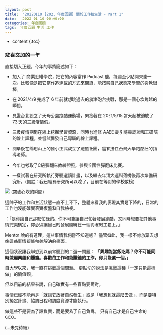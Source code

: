 ```yaml
---
layout: post
title:  "20220110 [2021 年度回顧] 關於工作和生活 - Part 1"
date:   2022-01-10 00:00:00
categories: 年度回顧
tags:  年度回顧 生活 工作
---
```



* content
{:toc}


### 悲喜交加的一年

直接切入正題，今年的事蹟簡述如下：

* 加入了 商業思維學院，把它的內容當作 Podcast 聽，每週至少點開來聽一次。比較像是把它當作追連載的方式來閱讀，能按照自己狀態來學習的感覺很棒。

* 在 2021/4/9 完成了 6 年前就想跳過去的旗津砲台挑戰，那是一個心坎跨越的瞬間。

* 見證台北設立了天母公園跑酷運動場，緊接著在 2021/5/15 當天起被迫放了 73 天的三級疫情假。

* 三級疫情期間在線上挖掘學習資源，同時也進修 AAEE 副引導員認證和工研院的線上課程，並嘗試開發自己專屬的線上課程。

* 開學後在陽明山上的國小正式成立了跑酷社團，還有接任台灣大學跑酷社的指導老師。

* 今年也考取了C級彈翻床教練證照，參與全國性彈翻床比賽。

* 一樣試著在研究所執行旁聽選讀計畫，以及繼去年清大運科落榜後再次準備研究所。(備註：我已經有研究所可以唸了，目前在等別的學校放榜)

![](https://i.imgur.com/ZzQiYQn.jpg)
(突破心坎的瞬間)


這陣子的工作和生活狀態一直不上不下，整體來看我的表現其實是下降的，日常的工作也沒能確實落實復盤和自我檢視。

：「是你讓自己那麼忙碌的。你不可能讓自己忙著發展跑酷，又同時想要把其他事情完美搞定，你必須讓自己的發展圍繞在一個明確的主軸上。」

Mentor 說的有道理，這些事情我何嘗不知道呢？
儘管如此，我一樣不肯放棄去想像這些事情都能完美解決的畫面。

這個狀況讓我聯想到以前常聽到的二選一問題：
**「興趣能當飯吃嗎？你不可能同時兼顧興趣和賺錢。喜歡的工作和能賺錢的工作，你只能選一個。」**

自大學以來，我一直在挑戰這個問題。
更貼切的說法是挑戰這種「一定只能這樣做」的價值觀。

但以目前的結果來說，自己確實有一些盲點要面對。

事情已經不能再是「就讓它放著自然發生」或是「我想到就這麼去做」，而是要特別擬定計畫、協調日程和調度資源才能執行。

做這些不是要為了誰負責，而是要為了自己負責。
只有自己才是自己生命的 CEO。


(...未完待續)